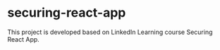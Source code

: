# securing-react-app
This project is developed based on LinkedIn Learning course Securing React App. 
